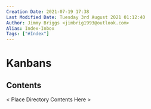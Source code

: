 ```yaml
---
Creation Date: 2021-07-19 17:38
Last Modified Date: Tuesday 3rd August 2021 01:12:40
Author: Jimmy Briggs <jimbrig1993@outlook.com>
Alias: Index-Inbox
Tags: ["#Index"]
---
```


# Kanbans

## Contents

< Place Directory Contents Here >






